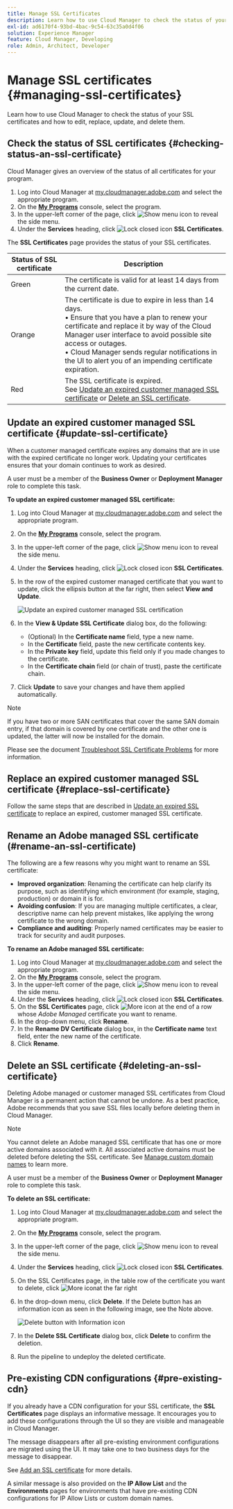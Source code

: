 ```yaml
---
title: Manage SSL Certificates
description: Learn how to use Cloud Manager to check the status of your SSL certificates and how to edit, replace, update, and delete them.
exl-id: ad6170f4-93bd-4bac-9c54-63c35a0d4f06
solution: Experience Manager
feature: Cloud Manager, Developing
role: Admin, Architect, Developer
---
```


# Manage SSL certificates {#managing-ssl-certificates}

Learn how to use Cloud Manager to check the status of your SSL certificates and how to edit, replace, update, and delete them.

## Check the status of SSL certificates {#checking-status-an-ssl-certificate}

Cloud Manager gives an overview of the status of all certificates for your program.

1. Log into Cloud Manager at [my.cloudmanager.adobe.com](https://my.cloudmanager.adobe.com/) and select the appropriate program.
1. On the **[My Programs](/help/implementing/cloud-manager/navigation.md#my-programs)** console, select the program.
1. In the upper-left corner of the page, click ![Show menu icon](https://spectrum.adobe.com/static/icons/workflow_18/Smock_ShowMenu_18_N.svg) to reveal the side menu. 
1. Under the **Services** heading, click ![Lock closed icon](https://spectrum.adobe.com/static/icons/workflow_18/Smock_LockClosed_18_N.svg) **SSL Certificates**. 

The **SSL Certificates** page provides the status of your SSL certificates.

| Status of SSL certificate | Description |
| --- | --- |
| Green  | The certificate is valid for at least 14 days from the current date.  |
| Orange  | The certificate is due to expire in less than 14 days.<br>&bull; Ensure that you have a plan to renew your certificate and replace it by way of the Cloud Manager user interface to avoid possible site access or outages.<br>&bull; Cloud Manager sends regular notifications in the UI to alert you of an impending certificate expiration. |
| Red | The SSL certificate is expired.<br>See [Update an expired customer managed SSL certificate](#update-ssl-certificate) or [Delete an SSL certificate](#deleting-an-ssl-certificate). |

## Update an expired customer managed SSL certificate {#update-ssl-certificate}

When a customer managed certificate expires any domains that are in use with the expired certificate no longer work. Updating your certificates ensures that your domain continues to work as desired.

A user must be a member of the **Business Owner** or **Deployment Manager** role to complete this task.

**To update an expired customer managed SSL certificate:**

1. Log into Cloud Manager at [my.cloudmanager.adobe.com](https://my.cloudmanager.adobe.com/) and select the appropriate program.
1. On the **[My Programs](/help/implementing/cloud-manager/navigation.md#my-programs)** console, select the program.
1. In the upper-left corner of the page, click ![Show menu icon](https://spectrum.adobe.com/static/icons/workflow_18/Smock_ShowMenu_18_N.svg) to reveal the side menu. 
1. Under the **Services** heading, click ![Lock closed icon](https://spectrum.adobe.com/static/icons/workflow_18/Smock_LockClosed_18_N.svg) **SSL Certificates**. 
1. In the row of the expired customer managed certificate that you want to update, click the ellipsis button at the far right, then select **View and Update**.

   ![Update an expired customer managed SSL certification](/help/implementing/cloud-manager/assets/ssl/ssl-cert-update.png)

1. In the **View & Update SSL Certificate** dialog box, do the following:

    * (Optional) In the **Certificate name** field, type a new name. 
    * In the **Certificate** field, paste the new certificate contents key.
    * In the **Private key** field, update this field only if you made changes to the certificate.
    * In the **Certificate chain** field (or chain of trust), paste the certificate chain.

1. Click **Update** to save your changes and have them applied automatically.

>[!NOTE]
>
>If you have two or more SAN certificates that cover the same SAN domain entry, if that domain is covered by one certificate and the other one is updated, the latter will now be installed for the domain.
>
>Please see the document [Troubleshoot SSL Certificate Problems](/help/implementing/cloud-manager/managing-ssl-certifications/troubleshoot-ssl-cert.md#wrong-san-cert) for more information.

## Replace an expired customer managed SSL certificate {#replace-ssl-certificate}

Follow the same steps that are described in [Update an expired SSL certificate](#update-ssl-certificate) to replace an expired, customer managed SSL certificate.

## Rename an Adobe managed SSL certificate (#rename-an-ssl-certificate)

The following are a few reasons why you might want to rename an SSL certificate:

* **Improved organization**: Renaming the certificate can help clarify its purpose, such as identifying which environment (for example, staging, production) or domain it is for.
* **Avoiding confusion**: If you are managing multiple certificates, a clear, descriptive name can help prevent mistakes, like applying the wrong certificate to the wrong domain.
* **Compliance and auditing**: Properly named certificates may be easier to track for security and audit purposes.

**To rename an Adobe managed SSL certificate:**

1. Log into Cloud Manager at [my.cloudmanager.adobe.com](https://my.cloudmanager.adobe.com/) and select the appropriate program.
1. On the **[My Programs](/help/implementing/cloud-manager/navigation.md#my-programs)** console, select the program.
1. In the upper-left corner of the page, click ![Show menu icon](https://spectrum.adobe.com/static/icons/workflow_18/Smock_ShowMenu_18_N.svg) to reveal the side menu. 
1. Under the **Services** heading, click ![Lock closed icon](https://spectrum.adobe.com/static/icons/workflow_18/Smock_LockClosed_18_N.svg) **SSL Certificates**. 
1. On the **SSL Certificates** page, click ![More icon](https://spectrum.adobe.com/static/icons/workflow_18/Smock_More_18_N.svg) at the end of a row whose *Adobe Managed* certificate you want to rename. 
1. In the drop-down menu, click **Rename**.
1. In the **Rename DV Certificate** dialog box, in the **Certificate name** text field, enter the new name of the certificate.
1. Click **Rename**.

## Delete an SSL certificate {#deleting-an-ssl-certificate}

Deleting Adobe managed or customer managed SSL certificates from Cloud Manager is a permanent action that cannot be undone. As a best practice, Adobe recommends that you save SSL files locally before deleting them in Cloud Manager.

>[!NOTE]
>
>You cannot delete an Adobe managed SSL certificate that has one or more active domains associated with it. All associated active domains must be deleted before deleting the SSL certificate. See [Manage custom domain names](/help/implementing/cloud-manager/custom-domain-names/managing-custom-domain-names.md) to learn more.

A user must be a member of the **Business Owner** or **Deployment Manager** role to complete this task.

**To delete an SSL certificate:**

1. Log into Cloud Manager at [my.cloudmanager.adobe.com](https://my.cloudmanager.adobe.com/) and select the appropriate program.
1. On the **[My Programs](/help/implementing/cloud-manager/navigation.md#my-programs)** console, select the program.
1. In the upper-left corner of the page, click ![Show menu icon](https://spectrum.adobe.com/static/icons/workflow_18/Smock_ShowMenu_18_N.svg) to reveal the side menu. 
1. Under the **Services** heading, click ![Lock closed icon](https://spectrum.adobe.com/static/icons/workflow_18/Smock_LockClosed_18_N.svg) **SSL Certificates**. 
1. On the SSL Certificates page, in the table row of the certificate you want to delete, click ![More icon](https://spectrum.adobe.com/static/icons/workflow_18/Smock_More_18_N.svg)at the far right
1. In the drop-down menu, click **Delete**.
   If the Delete button has an information icon as seen in the following image, see the Note above.

   ![Delete button with Information icon](/help/implementing/cloud-manager/assets/ssl/ssl-cert-delete-infoicon.png)

1. In the **Delete SSL Certificate** dialog box, click **Delete** to confirm the deletion.
1. Run the pipeline to undeploy the deleted certificate.

## Pre-existing CDN configurations {#pre-existing-cdn}

If you already have a CDN configuration for your SSL certificate, the **SSL Certificates** page displays an informative message. It encourages you to add these configurations through the UI so they are visible and manageable in Cloud Manager.

The message disappears after all pre-existing environment configurations are migrated using the UI. It may take one to two business days for the message to disappear.

See [Add an SSL certificate](/help/implementing/cloud-manager/managing-ssl-certifications/add-ssl-certificate.md) for more details.

A similar message is also provided on the **IP Allow List** and the **Environments** pages for environments that have pre-existing CDN configurations for IP Allow Lists or custom domain names.
